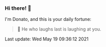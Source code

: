 ### Hi there! 👋 

I'm Donato, and this is your daily fortune:

> 🥠 He who laughs last is laughing at you.

Last update: Wed May 19 09:36:12 2021